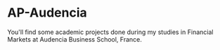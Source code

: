 # AP-Audencia

You'll find some academic projects done during my studies in Financial Markets at Audencia Business School, France.
